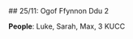 <link rel="stylesheet" href="styles.css">
## 25/11: Ogof Ffynnon Ddu 2

**People**: Luke, Sarah, Max, 3 KUCC

